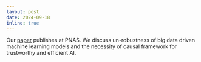 ```yaml
---
layout: post
date: 2024-09-18
inline: true
---
```


Our [paper](https://www.pnas.org/doi/10.1073/pnas.2402387121) publishes at PNAS. We discuss un-robustness of big data driven machine learning models and the necessity of causal framework for trustworthy and efficient AI.
